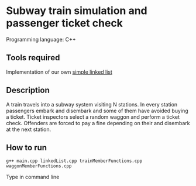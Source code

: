 # Subway train simulation and passenger ticket check

Programming language: C++

## Tools required

Implementation of our own [simple linked list](https://github.com/gkoursiounis/cpp/blob/master/train/linkedList.h)

## Description

A train travels into a subway system visiting N stations. In every station passengers embark and disembark and
some of them have avoided buying a ticket. Ticket inspectors select a random waggon and perform a ticket check.
Offenders are forced to pay a fine depending on their and disembark at the next station.


## How to run

```
g++ main.cpp linkedList.cpp trainMemberFunctions.cpp waggonMemberFunctions.cpp
```
Type in command line
